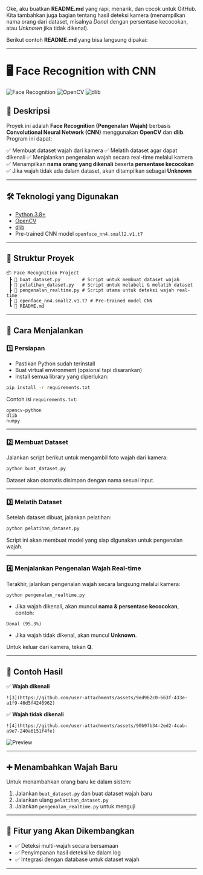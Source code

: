 Oke, aku buatkan **README.md** yang rapi, menarik, dan cocok untuk GitHub. Kita tambahkan juga bagian tentang hasil deteksi kamera (menampilkan nama orang dari dataset, misalnya *Donal* dengan persentase kecocokan, atau *Unknown* jika tidak dikenal).

Berikut contoh **README.md** yang bisa langsung dipakai:

---

# 🖥️ Face Recognition with CNN

![Face Recognition](https://img.shields.io/badge/Python-3.9%2B-blue)
![OpenCV](https://img.shields.io/badge/OpenCV-4.x-orange)
![dlib](https://img.shields.io/badge/dlib-face%20recognition-brightgreen)

## 📌 Deskripsi

Proyek ini adalah **Face Recognition (Pengenalan Wajah)** berbasis **Convolutional Neural Network (CNN)** menggunakan **OpenCV** dan **dlib**.
Program ini dapat:

✅ Membuat dataset wajah dari kamera
✅ Melatih dataset agar dapat dikenali
✅ Menjalankan pengenalan wajah secara real-time melalui kamera
✅ Menampilkan **nama orang yang dikenali** beserta **persentase kecocokan**
✅ Jika wajah tidak ada dalam dataset, akan ditampilkan sebagai **Unknown**

---

## 🛠️ Teknologi yang Digunakan

* [Python 3.8+](https://www.python.org/)
* [OpenCV](https://opencv.org/)
* [dlib](http://dlib.net/)
* Pre-trained CNN model `openface_nn4.small2.v1.t7`

---

## 📂 Struktur Proyek

```
📦 Face Recognition Project
 ┣ 📜 buat_dataset.py        # Script untuk membuat dataset wajah
 ┣ 📜 pelatihan_dataset.py   # Script untuk melabeli & melatih dataset
 ┣ 📜 pengenalan_realtime.py # Script utama untuk deteksi wajah real-time
 ┣ 📜 openface_nn4.small2.v1.t7 # Pre-trained model CNN
 ┗ 📜 README.md
```

---

## 🚀 Cara Menjalankan

### 1️⃣ **Persiapan**

* Pastikan Python sudah terinstall
* Buat virtual environment (opsional tapi disarankan)
* Install semua library yang diperlukan:

```bash
pip install -r requirements.txt
```

Contoh isi `requirements.txt`:

```
opencv-python
dlib
numpy
```

---

### 2️⃣ **Membuat Dataset**

Jalankan script berikut untuk mengambil foto wajah dari kamera:

```bash
python buat_dataset.py
```

Dataset akan otomatis disimpan dengan nama sesuai input.

---

### 3️⃣ **Melatih Dataset**

Setelah dataset dibuat, jalankan pelatihan:

```bash
python pelatihan_dataset.py
```

Script ini akan membuat model yang siap digunakan untuk pengenalan wajah.

---

### 4️⃣ **Menjalankan Pengenalan Wajah Real-time**

Terakhir, jalankan pengenalan wajah secara langsung melalui kamera:

```bash
python pengenalan_realtime.py
```

* Jika wajah dikenali, akan muncul **nama & persentase kecocokan**, contoh:

```
Donal (95.3%)
```

* Jika wajah tidak dikenal, akan muncul **Unknown**.

Untuk keluar dari kamera, tekan **Q**.

---

## 📸 Contoh Hasil

✅ **Wajah dikenali**

```
![3](https://github.com/user-attachments/assets/9ed962c0-663f-433e-a1f9-46d5f4246962)
```

✅ **Wajah tidak dikenali**

```
![4](https://github.com/user-attachments/assets/90b9fb34-2ed2-4cab-a9e7-240a6151f4fe)
```

![Preview](https://dummyimage.com/800x400/cccccc/000000\&text=Contoh+Hasil+Face+Recognition)

---

## ➕ Menambahkan Wajah Baru

Untuk menambahkan orang baru ke dalam sistem:

1. Jalankan `buat_dataset.py` dan buat dataset wajah baru
2. Jalankan ulang `pelatihan_dataset.py`
3. Jalankan `pengenalan_realtime.py` untuk menguji

---

## 🎯 Fitur yang Akan Dikembangkan

* ✅ Deteksi multi-wajah secara bersamaan
* ✅ Penyimpanan hasil deteksi ke dalam log
* ✅ Integrasi dengan database untuk dataset wajah

---

